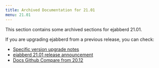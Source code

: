 ```yaml
---
title: Archived Documentation for 21.01
menu: 21.01
---
```


This section contains some archived sections for ejabberd 21.01.

If you are upgrading ejabberd from a previous release, you can check:

* [Specific version upgrade notes](/admin/upgrade/#specific-version-upgrade-notes)
* [ejabberd 21.01 release announcement](https://www.process-one.net/blog/ejabberd-21-01/)
* [Docs Github Compare from 20.12](https://github.com/processone/docs.ejabberd.im/compare/20.12...21.01)

